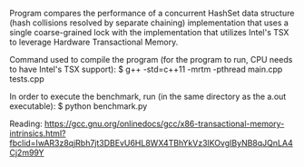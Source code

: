 Program compares the performance of a concurrent HashSet data structure (hash collisions resolved by separate chaining) implementation that uses a single coarse-grained lock with the implementation that utilizes Intel's TSX to leverage Hardware Transactional Memory.

Command used to compile the program (for the program to run, CPU needs to have Intel's TSX support):
$ g++ -std=c++11 -mrtm -pthread main.cpp tests.cpp

In order to execute the benchmark, run (in the same directory as the a.out executable):
$ python benchmark.py

Reading:
https://gcc.gnu.org/onlinedocs/gcc/x86-transactional-memory-intrinsics.html?fbclid=IwAR3z8qjRbh7jt3DBEvU6HL8WX4TBhYkVz3lKOvgIByNB8qJQnLA4Cj2m99Y
